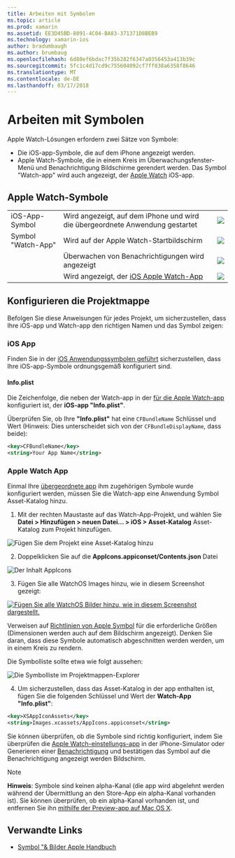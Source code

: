 ```yaml
---
title: Arbeiten mit Symbolen
ms.topic: article
ms.prod: xamarin
ms.assetid: EE3D45BD-8091-4C04-BA83-371371D8BEB9
ms.technology: xamarin-ios
author: bradumbaugh
ms.author: brumbaug
ms.openlocfilehash: 6d80ef6bdac7f35b282f6347a0356453a413b39c
ms.sourcegitcommit: 5fc1c4d17cd9c755604092cf7ff038a6358f8646
ms.translationtype: MT
ms.contentlocale: de-DE
ms.lasthandoff: 03/17/2018
---
```

# <a name="working-with-icons"></a>Arbeiten mit Symbolen

Apple Watch-Lösungen erfordern zwei Sätze von Symbole:

* Die iOS-app-Symbole, die auf dem iPhone angezeigt werden.
* Apple Watch-Symbole, die in einem Kreis im Überwachungsfenster-Menü und Benachrichtigung Bildschirme gerendert werden. Das Symbol "Watch-app" wird auch angezeigt, der [Apple Watch](~/ios/watchos/app-fundamentals/settings.md) iOS-app.

## <a name="apple-watch-icons"></a>Apple Watch-Symbole

| | | |
|-|-|-|
|iOS-App-Symbol|Wird angezeigt, auf dem iPhone und wird die übergeordnete Anwendung gestartet|![](icons-images/icon-ios.png)|
|Symbol "Watch-App"|Wird auf der Apple Watch-Startbildschirm|![](icons-images/icon-home.png)|
||Überwachen von Benachrichtigungen wird angezeigt|![](icons-images/notification-icon.png)|
||Wird angezeigt, der [iOS Apple Watch-App](~/ios/watchos/app-fundamentals/settings.md)|![](icons-images/watch-app-sml.png)|

## <a name="configuring-your-solution"></a>Konfigurieren die Projektmappe

Befolgen Sie diese Anweisungen für jedes Projekt, um sicherzustellen, dass Ihre iOS-app und Watch-app den richtigen Namen und das Symbol zeigen:

### <a name="ios-app"></a>iOS App

Finden Sie in der [iOS Anwendungssymbolen geführt](~/ios/app-fundamentals/images-icons/app-icons.md) sicherzustellen, dass Ihre iOS-app-Symbole ordnungsgemäß konfiguriert sind.

#### <a name="infoplist"></a>Info.plist

Die Zeichenfolge, die neben der Watch-app in der [für die Apple Watch-app](~/ios/watchos/app-fundamentals/settings.md) konfiguriert ist, der **iOS-app "Info.plist"**.

Überprüfen Sie, ob Ihre **"Info.plist"** hat eine `CFBundleName` Schlüssel und Wert (Hinweis: Dies unterscheidet sich von der `CFBundleDisplayName`, dass beide):

```xml
<key>CFBundleName</key>
<string>Your App Name</string>
```

### <a name="apple-watch-app"></a>Apple Watch App

Einmal Ihre [übergeordnete app](~/ios/watchos/app-fundamentals/parent-app.md) ihm zugehörigen Symbole wurde konfiguriert werden, müssen Sie die Watch-app eine Anwendung Symbol Asset-Katalog hinzu.

1. Mit der rechten Maustaste auf das Watch-App-Projekt, und wählen Sie **Datei > Hinzufügen > neuen Datei... > iOS > Asset-Katalog** Asset-Katalog zum Projekt hinzufügen.

 ![](icons-images/newasset.png "Fügen Sie dem Projekt eine Asset-Katalog hinzu")

2. Doppelklicken Sie auf die **AppIcons.appiconset/Contents.json** Datei

  ![](icons-images/xcassets-iconset-sml.png "Der Inhalt AppIcons")

3. Fügen Sie alle WatchOS Images hinzu, wie in diesem Screenshot gezeigt:

  [![](icons-images/appicons-sml.png "Fügen Sie alle WatchOS Bilder hinzu, wie in diesem Screenshot dargestellt.")](icons-images/appicons.png#lightbox)

  Verweisen auf [Richtlinien von Apple Symbol](https://developer.apple.com/library/prerelease/ios/documentation/UserExperience/Conceptual/WatchHumanInterfaceGuidelines/IconandImageSizes.html) für die erforderliche Größen (Dimensionen werden auch auf dem Bildschirm angezeigt). Denken Sie daran, dass diese Symbole automatisch abgeschnitten werden werden, um in einem Kreis zu rendern.

  Die Symbolliste sollte etwa wie folgt aussehen:

  ![](icons-images/xcassets-complete-sml.png "Die Symbolliste im Projektmappen-Explorer")

4. Um sicherzustellen, dass das Asset-Katalog in der app enthalten ist, fügen Sie die folgenden Schlüssel und Wert der **Watch-App "Info.plist"**:

```xml
<key>XSAppIconAssets</key>
<string>Images.xcassets/AppIcons.appiconset</string>
```

Sie können überprüfen, ob die Symbole sind richtig konfiguriert, indem Sie überprüfen die [Apple Watch-einstellungs-app](~/ios/watchos/app-fundamentals/settings.md) in der iPhone-Simulator oder Generieren einer [Benachrichtigung](~/ios/watchos/platform/notifications.md) und bestätigen das Symbol auf die Benachrichtigung angezeigt werden Bildschirm.

> [!NOTE]
> **Hinweis**: Symbole sind keinen alpha-Kanal (die app wird abgelehnt werden während der Übermittlung an den Store-App ein alpha-Kanal vorhanden ist). Sie können überprüfen, ob ein alpha-Kanal vorhanden ist, und entfernen Sie ihn [mithilfe der Preview-app auf Mac OS X](~/ios/watchos/troubleshooting.md#noalpha).


## <a name="related-links"></a>Verwandte Links

- [Symbol "& Bilder Apple Handbuch](https://developer.apple.com/library/prerelease/ios/documentation/UserExperience/Conceptual/WatchHumanInterfaceGuidelines/IconandImageSizes.html)
